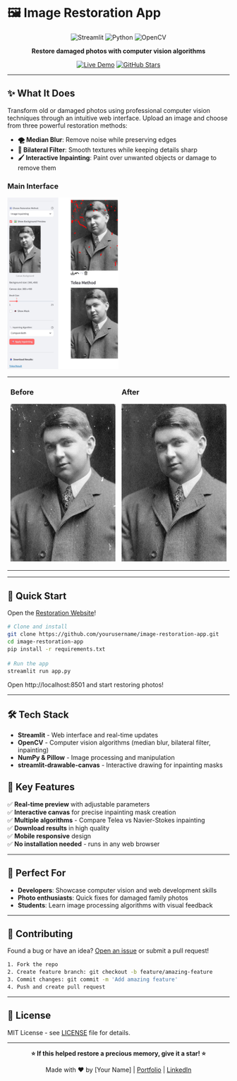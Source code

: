 # 🖼️ Image Restoration App

<div align="center">

![Streamlit](https://img.shields.io/badge/Built%20with-Streamlit-red?style=for-the-badge&logo=streamlit)
![Python](https://img.shields.io/badge/Python-3.7+-blue?style=for-the-badge&logo=python)
![OpenCV](https://img.shields.io/badge/Computer%20Vision-OpenCV-green?style=for-the-badge&logo=opencv)

**Restore damaged photos with computer vision algorithms**

[![Live Demo](https://img.shields.io/badge/🚀_Try_Live_Demo-success?style=for-the-badge)](https://image-restoration-app.streamlit.app/)
[![GitHub Stars](https://img.shields.io/github/stars/yourusername/image-restoration-app?style=for-the-badge)](https://github.com/yourusername/image-restoration-app/stargazers)

</div>

---

## ✨ What It Does

Transform old or damaged photos using professional computer vision techniques through an intuitive web interface. Upload an image and choose from three powerful restoration methods:

- **🌪️ Median Blur**: Remove noise while preserving edges
- **🎯 Bilateral Filter**: Smooth textures while keeping details sharp  
- **🖌️ Interactive Inpainting**: Paint over unwanted objects or damage to remove them


### Main Interface
<img src="assets/App_view.jpg" width="50%">

<table>
<tr>
<td width="50%">


### Before
![Old Image](assets/old_image.jpg)
</td>

<td width = "50%">

### After
![Processed Image](assets/processed_photo.jpg)

</td>
</tr>
</table>

---

## 🚀 Quick Start

Open the [Restoration Website](https://image-restoration-app.streamlit.app/)!

```bash
# Clone and install
git clone https://github.com/yourusername/image-restoration-app.git
cd image-restoration-app
pip install -r requirements.txt

# Run the app
streamlit run app.py
```

Open http://localhost:8501 and start restoring photos!

---

## 🛠️ Tech Stack

- **Streamlit** - Web interface and real-time updates
- **OpenCV** - Computer vision algorithms (median blur, bilateral filter, inpainting)
- **NumPy & Pillow** - Image processing and manipulation
- **streamlit-drawable-canvas** - Interactive drawing for inpainting masks

## 🎯 Key Features

✅ **Real-time preview** with adjustable parameters  
✅ **Interactive canvas** for precise inpainting mask creation  
✅ **Multiple algorithms** - Compare Telea vs Navier-Stokes inpainting  
✅ **Download results** in high quality  
✅ **Mobile responsive** design  
✅ **No installation needed** - runs in any web browser  

---

## 📸 Perfect For

- **Developers**: Showcase computer vision and web development skills
- **Photo enthusiasts**: Quick fixes for damaged family photos
- **Students**: Learn image processing algorithms with visual feedback

---

## 🤝 Contributing

Found a bug or have an idea? [Open an issue](https://github.com/yourusername/image-restoration-app/issues) or submit a pull request!

```bash
1. Fork the repo
2. Create feature branch: git checkout -b feature/amazing-feature
3. Commit changes: git commit -m 'Add amazing feature'
4. Push and create pull request
```

---

## 📄 License

MIT License - see [LICENSE](LICENSE) file for details.

---

<div align="center">

**⭐ If this helped restore a precious memory, give it a star! ⭐**

Made with ❤️ by [Your Name] | [Portfolio](https://yourwebsite.com) | [LinkedIn](https://linkedin.com/in/yourprofile)

</div>

